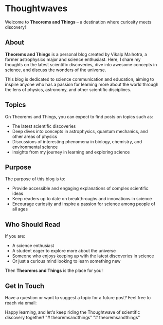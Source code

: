 # Thoughtwaves

Welcome to **Theorems and Things** – a destination where curiosity meets discovery!

## About

**Theorems and Things** is a personal blog created by Vikalp Malhotra, a former astrophysics major and science enthusiast. Here, I share my thoughts on the latest scientific discoveries, dive into awesome concepts in science, and discuss the wonders of the universe.

This blog is dedicated to science communication and education, aiming to inspire anyone who has a passion for learning more about the world through the lens of physics, astronomy, and other scientific disciplines.

## Topics

On Theorems and Things, you can expect to find posts on topics such as:
- The latest scientific discoveries
- Deep dives into concepts in astrophysics, quantum mechanics, and other areas of physics
- Discussions of interesting phenomena in biology, chemistry, and environmental science
- Insights from my journey in learning and exploring science

## Purpose

The purpose of this blog is to:
- Provide accessible and engaging explanations of complex scientific ideas
- Keep readers up to date on breakthroughs and innovations in science
- Encourage curiosity and inspire a passion for science among people of all ages

## Who Should Read

If you are:
- A science enthusiast
- A student eager to explore more about the universe
- Someone who enjoys keeping up with the latest discoveries in science
- Or just a curious mind looking to learn something new

Then **Theorems and Things** is the place for you!

## Get In Touch

Have a question or want to suggest a topic for a future post? Feel free to reach via email: 

Happy learning, and let's keep riding the Thoughtwave of scientific discovery together!
"# theoremsandthings" 
"# theoremsandthings" 
